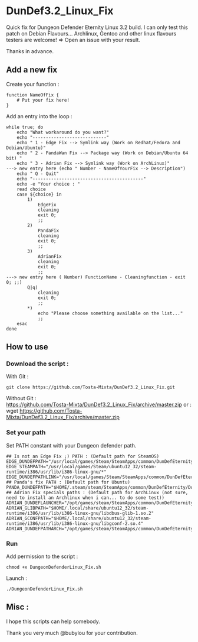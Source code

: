 DunDef3.2_Linux_Fix
===================
Quick fix for Dungeon Defender Eternity Linux 3.2 build. I can only test this patch on Debian Flavours... 
Archlinux, Gentoo and other linux flavours testers are welcome! => Open an issue with your result.

Thanks in advance.
## Add a new fix 
Create your function :
```shell
function NameOfFix {
    # Put your fix here!
}
```

Add an entry into the loop :
```shell
while true; do
    echo "What workaround do you want?"
    echo "----------------------------"
    echo " 1 - Edge Fix --> Symlink way (Work on Redhat/Fedora and Debian/Ubuntu)"
    echo " 2 - PandaWan Fix --> Package way (Work on Debian/Ubuntu 64 bit) "
    echo " 3 - Adrian Fix --> Symlink way (Work on ArchLinux)"
---> new entry here (echo " Number - NameOfYourFix --> Description")
    echo " Q - Quit"
    echo "------------------------------------------"
    echo -e "Your choice : "
    read choice
    case ${choice} in
        1)
            EdgeFix
            cleaning
            exit 0;
            ;;
        2)
            PandaFix
            cleaning
            exit 0;
            ;;
        3)
            AdrianFix
            cleaning
            exit 0;
            ;;
---> new entry here ( Number) FunctionName - Cleaningfunction - exit 0; ;;)
        Q|q)
            cleaning
            exit 0;
            ;;
        *)
            echo "Please choose something available on the list..."
            ;;
    esac
done
```

## How to use
### Download the script :
With Git :<br />
```
git clone https://github.com/Tosta-Mixta/DunDef3.2_Linux_Fix.git
```
Without Git : <br />
https://github.com/Tosta-Mixta/DunDef3.2_Linux_Fix/archive/master.zip
or :<br />
wget https://github.com/Tosta-Mixta/DunDef3.2_Linux_Fix/archive/master.zip

### Set your path
Set PATH constant with your Dungeon defender path.
```shell
## Is not an Edge Fix ;) PATH : (Default path for SteamOS)
EDGE_DUNDEFPATH="/usr/local/games/Steam/SteamApps/common/DunDefEternity/DunDefEternityLauncher"
EDGE_STEAMPATH="/usr/local/games/Steam/ubuntu12_32/steam-runtime/i386/usr/lib/i386-linux-gnu/*"
EDGE_DUNDEFPATHLINK="/usr/local/games/Steam/SteamApps/common/DunDefEternity/DunDefEternity/Binaries/Linux/"
## Panda's fix PATH : (Default path for Ubuntu)
PANDA_DUNDEFPATH="$HOME/.steam/steam/SteamApps/common/DunDefEternity/DunDefEternityLauncher"
## Adrian Fix specials paths : (Default path for ArchLinux (not sure, need to install an Archlinux when i can... to do some test))
ADRIAN_DUNDEFLAUNCHER="/opt/games/steam/SteamApps/common/DunDefEternity/DunDefEternityLauncher"
ADRIAN_GLIBPATH="$HOME/.local/share/ubuntu12_32/steam-runtime/i386/usr/lib/i386-linux-gnu/libdbus-glib-1.so.2"
ADRIAN_GCONFPATH="$HOME/.local/share/ubuntu12_32/steam-runtime/i386/usr/lib/i386-linux-gnu/libgconf-2.so.4"
ADRIAN_DUNDEFPATHARCH="/opt/games/steam/SteamApps/common/DunDefEternity/DunDefEternity/Binaries/Linux"
```

### Run
Add permission to the script :
```shell
chmod +x DungeonDefenderLinux_Fix.sh
```

Launch :
```shell
./DungeonDefenderLinux_Fix.sh
```

## Misc :
I hope this scripts can help somebody.

Thank you very much @bubylou for your contribution.